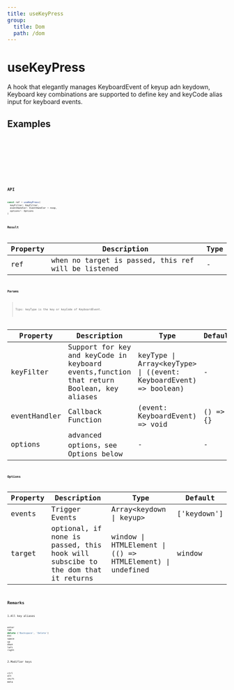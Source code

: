 ```yaml
---
title: useKeyPress
group:
  title: Dom
  path: /dom
---
```


# useKeyPress

A hook that elegantly manages KeyboardEvent of keyup adn keydown, Keyboard key combinations are supported to define key and keyCode alias input for keyboard events.

## Examples

<code src="./demo/demo1.tsx" />

<code src="./demo/demo2.tsx" />

<code src="./demo/demo3.tsx" />

<code src="./demo/demo4.tsx" />

<code src="./demo/demo5.tsx" />

## API

```javascript
const ref = useKeyPress(
  keyFilter: KeyFilter, 
  eventHandler: EventHandler = noop, 
  options?: Options
)
```

### Result

| Property | Description                                         | Type                 |
|----------|------------------------------------------|------------|
| ref     | when no target is passed, this ref will be listened     | -        |

### Params

> Tips: keyType is the key or keyCode of KeyboardEvent.

| Property | Description                                                        | Type                   | Default |
|---------|----------------------------------------------|------------------------|--------|
| keyFilter | Support for key and keyCode in keyboard events,function that return Boolean, key aliases  | keyType \| Array<keyType\> \| ((event: KeyboardEvent) => boolean) | -      |
| eventHandler | Callback Function  | (event: KeyboardEvent) => void | () => {}      |
| options | advanced options，see Options below | -              | -              |   |

### Options

| Property | Description                                                        | Type                   | Default |
|-----------------|--------------------------------------------------------|---------|--------|
| events | Trigger Events  |  Array<keydown \| keyup\> | ['keydown']     |
| target | optional, if none is passed, this hook will subscibe to the dom that it returns  | window \| HTMLElement \| (() => HTMLElement) \| undefined | window     |

## Remarks

1.All key aliases
```javascript
enter
tab
delete ('Backspace', 'Delete')
esc
space
up
down
left
right
```

2.Modifier keys
```javascript
ctrl
alt
shift
meta
```
